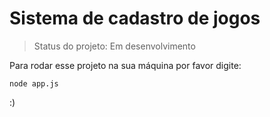 # Sistema de cadastro de jogos

>Status do projeto: Em desenvolvimento

Para rodar esse projeto na sua máquina por favor digite:

```
node app.js
```

:)
